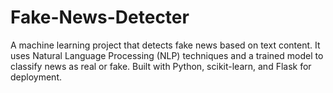# Fake-News-Detecter
A machine learning project that detects fake news based on text content. It uses Natural Language Processing (NLP) techniques and a trained model to classify news as real or fake. Built with Python, scikit-learn, and Flask for deployment.
